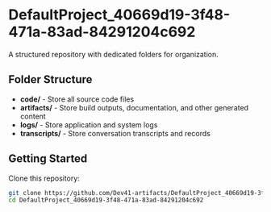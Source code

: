 # DefaultProject_40669d19-3f48-471a-83ad-84291204c692
A structured repository with dedicated folders for organization.

## Folder Structure

- **code/** - Store all source code files
- **artifacts/** - Store build outputs, documentation, and other generated content
- **logs/** - Store application and system logs
- **transcripts/** - Store conversation transcripts and records

## Getting Started

Clone this repository:
```bash
git clone https://github.com/Dev41-artifacts/DefaultProject_40669d19-3f48-471a-83ad-84291204c692
cd DefaultProject_40669d19-3f48-471a-83ad-84291204c692
```
